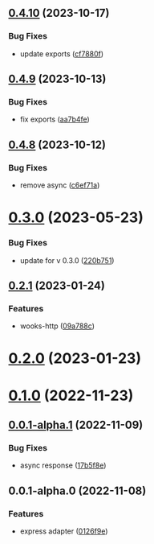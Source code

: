 ## [0.4.10](https://github.com/wooksjs/express-adapter/compare/v0.4.9...v0.4.10) (2023-10-17)


### Bug Fixes

* update exports ([cf7880f](https://github.com/wooksjs/express-adapter/commit/cf7880f38476d2cd1a6fba30c4bcee8426b3919e))



## [0.4.9](https://github.com/wooksjs/express-adapter/compare/v0.4.8...v0.4.9) (2023-10-13)


### Bug Fixes

* fix exports ([aa7b4fe](https://github.com/wooksjs/express-adapter/commit/aa7b4fef35ab623f3dd9eb57ae3a51441c0bd56a))



## [0.4.8](https://github.com/wooksjs/express-adapter/compare/v0.3.0...v0.4.8) (2023-10-12)


### Bug Fixes

* remove async ([c6ef71a](https://github.com/wooksjs/express-adapter/commit/c6ef71ac174b03c6bfe464be2172f38eba27b927))



# [0.3.0](https://github.com/wooksjs/express-adapter/compare/v0.2.1...v0.3.0) (2023-05-23)


### Bug Fixes

* update for v 0.3.0 ([220b751](https://github.com/wooksjs/express-adapter/commit/220b7513bff33e6fca98eefd68871f10db3c4ad3))



## [0.2.1](https://github.com/wooksjs/express-adapter/compare/v0.2.0...v0.2.1) (2023-01-24)


### Features

* wooks-http ([09a788c](https://github.com/wooksjs/express-adapter/commit/09a788c4de02dd2d4578adfa24009aed6651c1a8))



# [0.2.0](https://github.com/wooksjs/express-adapter/compare/v0.1.0...v0.2.0) (2023-01-23)



# [0.1.0](https://github.com/wooksjs/express-adapter/compare/v0.0.1-alpha.1...v0.1.0) (2022-11-23)



## [0.0.1-alpha.1](https://github.com/wooksjs/express-adapter/compare/v0.0.1-alpha.0...v0.0.1-alpha.1) (2022-11-09)


### Bug Fixes

* async response ([17b5f8e](https://github.com/wooksjs/express-adapter/commit/17b5f8ee7c96265722f71004a65e90a117f6ea38))



## 0.0.1-alpha.0 (2022-11-08)


### Features

* express adapter ([0126f9e](https://github.com/wooksjs/express-adapter/commit/0126f9e358ff00819644a69711f7a6841c49e3c8))



